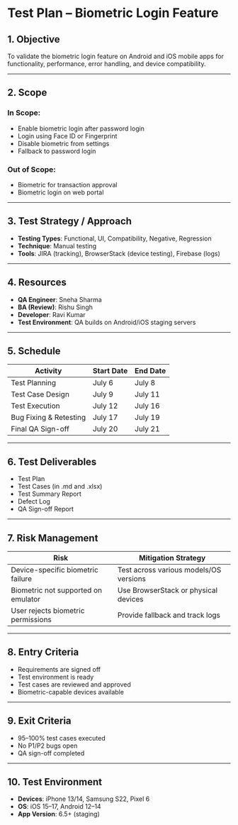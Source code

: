 # Test Plan – Biometric Login Feature

## 1. Objective

To validate the biometric login feature on Android and iOS mobile apps for functionality, performance, error handling, and device compatibility.

---

## 2. Scope

### In Scope:
- Enable biometric login after password login
- Login using Face ID or Fingerprint
- Disable biometric from settings
- Fallback to password login

### Out of Scope:
- Biometric for transaction approval
- Biometric login on web portal

---

## 3. Test Strategy / Approach

- **Testing Types**: Functional, UI, Compatibility, Negative, Regression  
- **Technique**: Manual testing  
- **Tools**: JIRA (tracking), BrowserStack (device testing), Firebase (logs)

---

## 4. Resources

- **QA Engineer**: Sneha Sharma  
- **BA (Review)**: Rishu Singh  
- **Developer**: Ravi Kumar  
- **Test Environment**: QA builds on Android/iOS staging servers

---

## 5. Schedule

| Activity               | Start Date | End Date   |
|------------------------|------------|------------|
| Test Planning          | July 6     | July 8     |
| Test Case Design       | July 9     | July 11    |
| Test Execution         | July 12    | July 16    |
| Bug Fixing & Retesting | July 17    | July 19    |
| Final QA Sign-off      | July 20    | July 21    |

---

## 6. Test Deliverables

- Test Plan  
- Test Cases (in .md and .xlsx)  
- Test Summary Report  
- Defect Log  
- QA Sign-off Report

---

## 7. Risk Management

| Risk                                | Mitigation Strategy                           |
|-------------------------------------|-----------------------------------------------|
| Device-specific biometric failure   | Test across various models/OS versions        |
| Biometric not supported on emulator| Use BrowserStack or physical devices          |
| User rejects biometric permissions  | Provide fallback and track logs               |

---

## 8. Entry Criteria

- Requirements are signed off  
- Test environment is ready  
- Test cases are reviewed and approved  
- Biometric-capable devices available

---

## 9. Exit Criteria

- 95–100% test cases executed  
- No P1/P2 bugs open  
- QA sign-off completed

---

## 10. Test Environment

- **Devices**: iPhone 13/14, Samsung S22, Pixel 6  
- **OS**: iOS 15–17, Android 12–14  
- **App Version**: 6.5+ (staging)  
